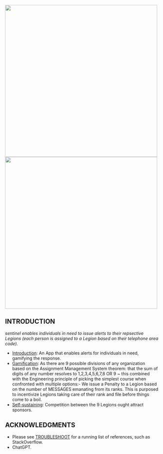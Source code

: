 <img src="https://github.com/salmanshuaib/sentinel/blob/main/new/Screenshot_20230407-234139.png" width="500"> 
<img src="https://github.com/salmanshuaib/sentinel/blob/main/new/Screenshot_20230407-234304.png" width="500"> 

## INTRODUCTION
_sentinel enables individuals in need to issue alerts to their repsective Legions (each person is assigned to a Legion based on their telephone area code)._

- [Introduction](): An App that enables alerts for individuals in need, gamifying the response.
- [Gamification](): As there are 9 possible divisions of any organization based on the Assignment Management System theorem: that the sum of digits of any number resolves to 1,2,3,4,5,6,7,8 OR 9 ~ this combined with the Engineering principle of picking the simplest course when confronted with multiple options:-
    We issue a Penalty to a Legion based on the number of MESSAGES emanating from its ranks. This is purposed to incentivize Legions taking care of their rank and file before things come to a boil.
- [Self-sustaining](): Competition between the 9 Legions ought attract sponsors.

## ACKNOWLEDGMENTS
+ Please see [TROUBLESHOOT](https://github.com/salmanshuaib/sentinel/tree/main/%2B2_TROUBLESHOOT) for a running list of references, such as StackOverflow.
+ ChatGPT.
